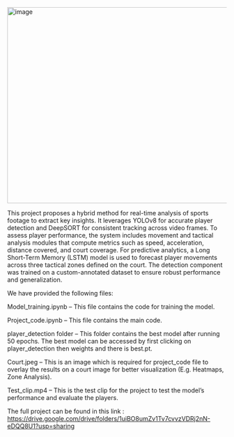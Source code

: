 
<img width="800" height="450" alt="image" src="https://github.com/user-attachments/assets/6d213caf-39c8-45d2-b0c9-51b9c69f3dc9" />



This project proposes a hybrid method for real-time analysis of sports footage to extract key insights. It leverages YOLOv8 for accurate player detection and DeepSORT for consistent tracking across video frames. To assess player performance, the system includes movement and tactical analysis modules that compute metrics such as speed, acceleration, distance covered, and court coverage. For predictive analytics, a Long Short-Term Memory (LSTM) model is used to forecast player movements across three tactical zones defined on the court. The detection component was trained on a custom-annotated dataset to ensure robust performance and generalization.


We have provided the following files: 

Model_training.ipynb – This file contains the code for training the model. 

Project_code.ipynb – This file contains the main code.

player_detection folder – This folder contains the best model after running 50 epochs. The best model can be accessed by first clicking on player_detection then weights and there is best.pt.

Court.jpeg – This is an image which is required for project_code file to overlay the results on a court image for better visualization (E.g. Heatmaps, Zone Analysis). 

Test_clip.mp4 – This is the test clip for the project to test the model’s performance and evaluate the players. 

The full project can be found in this link : https://drive.google.com/drive/folders/1uiBO8umZv1Tv7cvvzVDRj2nN-eDQQ8U1?usp=sharing
 



